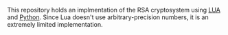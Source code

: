 This repository holds an implmentation of the RSA cryptosystem using [LUA](https://www.lua.org) and [Python](https://www.python.org). Since Lua doesn't use arbitrary-precision numbers, it is an extremely limited implementation. 
